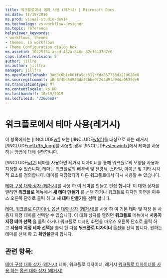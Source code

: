 ```yaml
---
title: 워크플로에서 테마 사용 (레거시) | Microsoft Docs
ms.date: 11/15/2016
ms.prod: visual-studio-dev14
ms.technology: vs-workflow-designer
ms.topic: reference
helpviewer_keywords:
- workflows, themes
- themes, in workflows
- Theme Configuration dialog box
ms.assetid: 10225f34-aced-432a-846c-82cf6137d7c0
caps.latest.revision: 5
author: jillre
ms.author: jillfra
manager: jillfra
ms.openlocfilehash: 3ad3c6b1c66ffa5ec512cfda857738d1219628e8
ms.sourcegitcommit: a8e8f4bd5d508da34bbe9f2d4d9fa94da0539de0
ms.translationtype: MT
ms.contentlocale: ko-KR
ms.lasthandoff: 10/19/2019
ms.locfileid: "72606687"
---
```

# <a name="using-themes-in-workflows-legacy"></a>워크플로에서 테마 사용(레거시)
이 항목에서는 [!INCLUDE[wf](../includes/wf-md.md)] 또는 [!INCLUDE[wfd1](../includes/wfd1-md.md)]를 대상으로 하는 레거시 [!INCLUDE[netfx35_long](../includes/netfx35-long-md.md)]를 사용할 경우 [!INCLUDE[vstecwinfx](../includes/vstecwinfx-md.md)]에서 테마를 사용하는 방법에 대해 설명합니다.

 [!INCLUDE[wf2](../includes/wf2-md.md)] 테마를 사용하면 레거시 디자이너를 통해 워크플로의 모양을 사용자 지정할 수 있습니다. 테마는 워크플로의 배경색 및 전경색, 스타일, 아이콘 및 기타 시각적 요소를 정의합니다. 테마를 저장했다가 다른 워크플로에서 다시 사용할 수 있습니다.

 [테마 구성 대화 상자 (레거시)](../workflow-designer/theme-configuration-dialog-box-legacy.md)를 사용 하 여 테마를 만들고 편집 합니다. 이 대화 상자를 열려면 **워크플로** 메뉴에서 **새 테마 만들기** 를 선택 하거나 워크플로 디자인 화면을 마우스 오른쪽 단추로 클릭 하 고 **새 테마 만들기**를 선택 합니다.

 [테마, 워크플로 디자이너, 옵션 대화 상자 (레거시)](../workflow-designer/themes-workflow-designer-options-dialog-box-legacy.md)를 사용 하 여 기본 테마 및 저장 된 사용자 지정 테마를 선택할 수 있습니다. 이 대화 상자를 열려면 **워크플로** 메뉴에서 **사용자 지정 테마 선택** 을 클릭 하거나 워크플로 디자인 화면을 마우스 오른쪽 단추로 클릭 하 고 **사용자 지정 테마 선택**을 클릭 한 다음 **워크플로 디자이너** 옵션을 선택 합니다. 원하는 테마를 선택 하 고 **확인을**클릭 합니다.

## <a name="see-also"></a>관련 항목:
 [테마 구성 대화 상자 (레거시)](../workflow-designer/theme-configuration-dialog-box-legacy.md) 테마, 워크플로 디자이너, 레거시 [워크플로 디자이너를 사용 하는](../workflow-designer/using-the-legacy-workflow-designer.md) [옵션 대화 상자 (레거시)](../workflow-designer/themes-workflow-designer-options-dialog-box-legacy.md)
